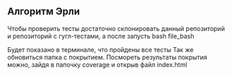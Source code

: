 ## Алгоритм Эрли

Чтобы проверить тесты достаточно склонировать данный репозиторий и репозиторий с гугл-тестами, а после запусть 
  bash file_bash

Будет показано в терминале, что пройдены все тесты
Так же обновиться папка с покрытием. Посмореть результаты покрытия можно, зайдя в папочку coverage и открыв файл index.html 